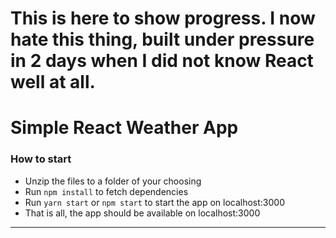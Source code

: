 # This is here to show progress. I now hate this thing, built under pressure in 2 days when I did not know React well at all.

# Simple React Weather App
### How to start
* Unzip the files to a folder of your choosing
* Run `npm install` to fetch dependencies
* Run `yarn start` or `npm start` to start the app on localhost:3000
* That is all, the app should be available on localhost:3000
*****************************

